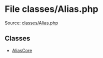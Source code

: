File classes/Alias.php
=========

Source: [classes/Alias.php](https://github.com/PrestaShop/PrestaShop/blob/1.5.6.3/classes/Alias.php)


Classes
-------

* [AliasCore](class.AliasCore.md)

